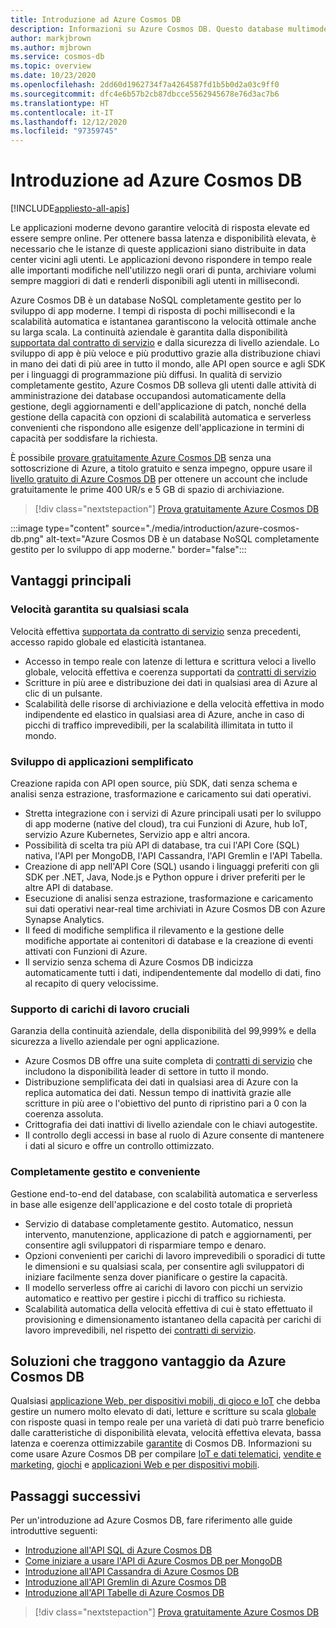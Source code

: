 ```yaml
---
title: Introduzione ad Azure Cosmos DB
description: Informazioni su Azure Cosmos DB. Questo database multimodello distribuito a livello globale è pensato per garantire bassa latenza, scalabilità elastica, disponibilità elevata e offre il supporto nativo per i dati NoSQL.
author: markjbrown
ms.author: mjbrown
ms.service: cosmos-db
ms.topic: overview
ms.date: 10/23/2020
ms.openlocfilehash: 2dd60d1962734f7a4264587fd1b5b0d2a03c9ff0
ms.sourcegitcommit: dfc4e6b57b2cb87dbcce5562945678e76d3ac7b6
ms.translationtype: HT
ms.contentlocale: it-IT
ms.lasthandoff: 12/12/2020
ms.locfileid: "97359745"
---
```

# <a name="welcome-to-azure-cosmos-db"></a>Introduzione ad Azure Cosmos DB
[!INCLUDE[appliesto-all-apis](includes/appliesto-all-apis.md)]

Le applicazioni moderne devono garantire velocità di risposta elevate ed essere sempre online. Per ottenere bassa latenza e disponibilità elevata, è necessario che le istanze di queste applicazioni siano distribuite in data center vicini agli utenti. Le applicazioni devono rispondere in tempo reale alle importanti modifiche nell'utilizzo negli orari di punta, archiviare volumi sempre maggiori di dati e renderli disponibili agli utenti in millisecondi.

Azure Cosmos DB è un database NoSQL completamente gestito per lo sviluppo di app moderne. I tempi di risposta di pochi millisecondi e la scalabilità automatica e istantanea garantiscono la velocità ottimale anche su larga scala. La continuità aziendale è garantita dalla disponibilità [supportata dal contratto di servizio](https://azure.microsoft.com/support/legal/sla/cosmos-db) e dalla sicurezza di livello aziendale. Lo sviluppo di app è più veloce e più produttivo grazie alla distribuzione chiavi in mano dei dati di più aree in tutto il mondo, alle API open source e agli SDK per i linguaggi di programmazione più diffusi. In qualità di servizio completamente gestito, Azure Cosmos DB solleva gli utenti dalle attività di amministrazione dei database occupandosi automaticamente della gestione, degli aggiornamenti e dell'applicazione di patch, nonché della gestione della capacità con opzioni di scalabilità automatica e serverless convenienti che rispondono alle esigenze dell'applicazione in termini di capacità per soddisfare la richiesta.

È possibile [provare gratuitamente Azure Cosmos DB](https://azure.microsoft.com/try/cosmosdb/) senza una sottoscrizione di Azure, a titolo gratuito e senza impegno, oppure usare il [livello gratuito di Azure Cosmos DB](optimize-dev-test.md#azure-cosmos-db-free-tier) per ottenere un account che include gratuitamente le prime 400 UR/s e 5 GB di spazio di archiviazione.

> [!div class="nextstepaction"]
> [Prova gratuitamente Azure Cosmos DB](https://azure.microsoft.com/try/cosmosdb/)

:::image type="content" source="./media/introduction/azure-cosmos-db.png" alt-text="Azure Cosmos DB è un database NoSQL completamente gestito per lo sviluppo di app moderne." border="false":::

## <a name="key-benefits"></a>Vantaggi principali

### <a name="guaranteed-speed-at-any-scale"></a>Velocità garantita su qualsiasi scala

Velocità effettiva [supportata da contratto di servizio](https://azure.microsoft.com/support/legal/sla/cosmos-db) senza precedenti, accesso rapido globale ed elasticità istantanea.

- Accesso in tempo reale con latenze di lettura e scrittura veloci a livello globale, velocità effettiva e coerenza supportati da [contratti di servizio](https://azure.microsoft.com/support/legal/sla/cosmos-db)
- Scritture in più aree e distribuzione dei dati in qualsiasi area di Azure al clic di un pulsante.
- Scalabilità delle risorse di archiviazione e della velocità effettiva in modo indipendente ed elastico in qualsiasi area di Azure, anche in caso di picchi di traffico imprevedibili, per la scalabilità illimitata in tutto il mondo.

### <a name="simplified-application-development"></a>Sviluppo di applicazioni semplificato

Creazione rapida con API open source, più SDK, dati senza schema e analisi senza estrazione, trasformazione e caricamento sui dati operativi.

- Stretta integrazione con i servizi di Azure principali usati per lo sviluppo di app moderne (native del cloud), tra cui Funzioni di Azure, hub IoT, servizio Azure Kubernetes, Servizio app e altri ancora.
- Possibilità di scelta tra più API di database, tra cui l'API Core (SQL) nativa, l'API per MongoDB, l'API Cassandra, l'API Gremlin e l'API Tabella.
- Creazione di app nell'API Core (SQL) usando i linguaggi preferiti con gli SDK per .NET, Java, Node.js e Python oppure i driver preferiti per le altre API di database.
- Esecuzione di analisi senza estrazione, trasformazione e caricamento sui dati operativi near-real time archiviati in Azure Cosmos DB con Azure Synapse Analytics.
- Il feed di modifiche semplifica il rilevamento e la gestione delle modifiche apportate ai contenitori di database e la creazione di eventi attivati con Funzioni di Azure.
- Il servizio senza schema di Azure Cosmos DB indicizza automaticamente tutti i dati, indipendentemente dal modello di dati, fino al recapito di query velocissime.

### <a name="mission-critical-ready"></a>Supporto di carichi di lavoro cruciali

Garanzia della continuità aziendale, della disponibilità del 99,999% e della sicurezza a livello aziendale per ogni applicazione.

- Azure Cosmos DB offre una suite completa di [contratti di servizio](https://azure.microsoft.com/support/legal/sla/cosmos-db) che includono la disponibilità leader di settore in tutto il mondo.
- Distribuzione semplificata dei dati in qualsiasi area di Azure con la replica automatica dei dati. Nessun tempo di inattività grazie alle scritture in più aree o l'obiettivo del punto di ripristino pari a 0 con la coerenza assoluta.
- Crittografia dei dati inattivi di livello aziendale con le chiavi autogestite.
- Il controllo degli accessi in base al ruolo di Azure consente di mantenere i dati al sicuro e offre un controllo ottimizzato.

### <a name="fully-managed-and-cost-effective"></a>Completamente gestito e conveniente

Gestione end-to-end del database, con scalabilità automatica e serverless in base alle esigenze dell'applicazione e del costo totale di proprietà

- Servizio di database completamente gestito. Automatico, nessun intervento, manutenzione, applicazione di patch e aggiornamenti, per consentire agli sviluppatori di risparmiare tempo e denaro.
- Opzioni convenienti per carichi di lavoro imprevedibili o sporadici di tutte le dimensioni e su qualsiasi scala, per consentire agli sviluppatori di iniziare facilmente senza dover pianificare o gestire la capacità.
- Il modello serverless offre ai carichi di lavoro con picchi un servizio automatico e reattivo per gestire i picchi di traffico su richiesta.
- Scalabilità automatica della velocità effettiva di cui è stato effettuato il provisioning e dimensionamento istantaneo della capacità per carichi di lavoro imprevedibili, nel rispetto dei [contratti di servizio](https://azure.microsoft.com/support/legal/sla/cosmos-db).

## <a name="solutions-that-benefit-from-azure-cosmos-db"></a>Soluzioni che traggono vantaggio da Azure Cosmos DB

Qualsiasi [applicazione Web, per dispositivi mobili, di gioco e IoT](use-cases.md) che debba gestire un numero molto elevato di dati, letture e scritture su scala [globale](distribute-data-globally.md) con risposte quasi in tempo reale per una varietà di dati può trarre beneficio dalle caratteristiche di disponibilità elevata, velocità effettiva elevata, bassa latenza e coerenza ottimizzabile [garantite](https://azure.microsoft.com/support/legal/sla/cosmos-db/) di Cosmos DB. Informazioni su come usare Azure Cosmos DB per compilare [IoT e dati telematici](use-cases.md#iot-and-telematics), [vendite e marketing](use-cases.md#retail-and-marketing), [giochi](use-cases.md#gaming) e [applicazioni Web e per dispositivi mobili](use-cases.md#web-and-mobile-applications).

## <a name="next-steps"></a>Passaggi successivi

Per un'introduzione ad Azure Cosmos DB, fare riferimento alle guide introduttive seguenti:

- [Introduzione all'API SQL di Azure Cosmos DB](create-sql-api-dotnet.md)
- [Come iniziare a usare l'API di Azure Cosmos DB per MongoDB](create-mongodb-nodejs.md)
- [Introduzione all'API Cassandra di Azure Cosmos DB](create-cassandra-dotnet.md)
- [Introduzione all'API Gremlin di Azure Cosmos DB](create-graph-dotnet.md)
- [Introduzione all'API Tabelle di Azure Cosmos DB](create-table-dotnet.md)

> [!div class="nextstepaction"]
> [Prova gratuitamente Azure Cosmos DB](https://azure.microsoft.com/try/cosmosdb/)